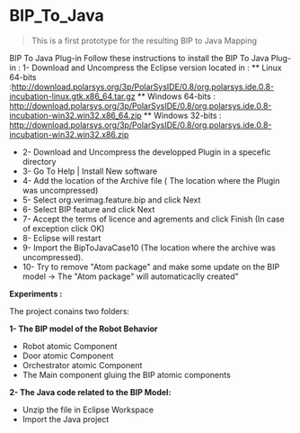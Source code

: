 # BIP_To_Java

> This is a first prototype for the resulting BIP to Java Mapping 

BIP To Java Plug-in 
Follow these instructions to install the BIP To Java Plug-in :
1- Download and Uncompress the Eclipse version located in : 
**         Linux 64-bits :http://download.polarsys.org/3p/PolarSysIDE/0.8/org.polarsys.ide.0.8-incubation-linux.gtk.x86_64.tar.gz
**        Windows 64-bits : http://download.polarsys.org/3p/PolarSysIDE/0.8/org.polarsys.ide.0.8-incubation-win32.win32.x86_64.zip
**         Windows 32-bits : http://download.polarsys.org/3p/PolarSysIDE/0.8/org.polarsys.ide.0.8-incubation-win32.win32.x86.zip



        
* 2- Download and Uncompress the developped Plugin in a specefic directory        
* 3- Go To Help | Install New software
* 4- Add the location of the Archive file ( The location where the Plugin was uncompressed)
* 5- Select org.verimag.feature.bip  and click Next
* 6- Select BIP feature and click Next
* 7- Accept the terms of licence and agrements and click Finish (In case of exception click OK)
* 8- Eclipse will restart
* 9- Import the BipToJavaCase10 (The location where the archive was uncompressed).
* 10- Try to remove "Atom package" and make some update on the BIP model -> The "Atom package" will automaticaclly created"

**Experiments :**

The project conains two folders:

**1- The BIP model of the Robot Behavior**
* Robot atomic Component
* Door atomic Component
* Orchestrator atomic Component
* The Main component gluing the BIP atomic components

**2- The Java code related to the BIP Model:**
* Unzip the file in Eclipse Workspace
* Import the Java project

